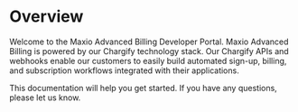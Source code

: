 # Overview

Welcome to the Maxio Advanced Billing Developer Portal. Maxio Advanced Billing is powered by our Chargify technology stack.
Our Chargify APIs and webhooks enable our customers to easily build automated sign-up, billing, and subscription workflows integrated with their applications.

This documentation will help you get started. If you have any questions, please let us know.
